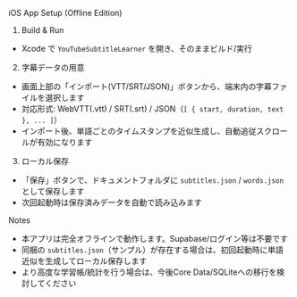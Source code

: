  iOS App Setup (Offline Edition)

1) Build & Run
- Xcode で `YouTubeSubtitleLearner` を開き、そのままビルド/実行

2) 字幕データの用意
- 画面上部の「インポート(VTT/SRT/JSON)」ボタンから、端末内の字幕ファイルを選択します
- 対応形式: WebVTT(.vtt) / SRT(.srt) / JSON（`[ { start, duration, text }, ... ]`）
- インポート後、単語ごとのタイムスタンプを近似生成し、自動追従スクロールが有効になります

3) ローカル保存
- 「保存」ボタンで、ドキュメントフォルダに `subtitles.json` / `words.json` として保存します
- 次回起動時は保存済みデータを自動で読み込みます

Notes
- 本アプリは完全オフラインで動作します。Supabase/ログイン等は不要です
- 同梱の `subtitles.json`（サンプル）が存在する場合は、初回起動時に単語近似を生成してローカル保存します
- より高度な学習帳/統計を行う場合は、今後Core Data/SQLiteへの移行を検討してください
